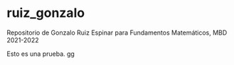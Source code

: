 # ruiz_gonzalo
 Repositorio de Gonzalo Ruiz Espinar para Fundamentos Matemáticos, MBD 2021-2022

Esto es una prueba. gg
